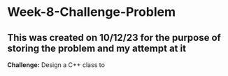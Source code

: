 # Week-8-Challenge-Problem
## This was created on 10/12/23 for the purpose of storing the problem and my attempt at it

**Challenge:**
Design a C++ class to


